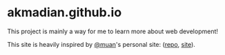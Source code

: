 # akmadian.github.io

This project is mainly a way for me to learn more about web development!

This site is heavily inspired by [@muan](https://github.com/muan)'s personal site: ([repo](https://github.com/muan/site), [site](https://muan.co)).
